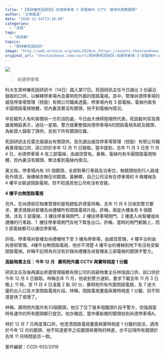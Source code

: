 ```yaml
---
title: "【周梓樂死因研訊】尚德停車場 3 部電梯內 CCTV　僅得外殼無鏡頭"
author: "立場報道"
date: "2020-12-14T13:10:00"
categories:
  - "法庭"
tags:
  - "周梓樂"
topics:
  - "周梓樂死因研訊"
image: "http://web.archive.org/web/2020im_/https://assets.thestandnews.com/media/photos/20201214-37_LOktP_iQZ9PHB.png"
original_url: "thestandnews.com/court/周梓樂死因研訊-尚德停車場-3-部電梯內-cctv-僅得外殼無鏡頭"
---
```

![](http://web.archive.org/web/2020im_/https://assets.thestandnews.com/media/photos/20201214-37_LOktP_iQZ9PHB.png)
> 尚德停車場

科大生周梓樂死因研訊今（14日）踏入第17日。死因研訊主任今日讀出 3 份最近錄取的口供，以解釋停車場內及廣明苑外圍的閉路電視。其中，管理尚德停車場的威信停車場管理（控股）有限公司職員透露，停車場內有 3 部電梯，電梯内裝有半圓閉路電視物體，但內裏其實沒有鏡頭，拍不到電梯內情況。

早前被列入有利害關係一方的消防處，今日由大律師陸栩然代表。死因裁判官高偉雄甫開庭表示，過往一星期，警方就著整個尚德停車場A的閉路電視系統及鏡頭，為新證人錄取了證供，並拍下所有鏡頭位置。

死因研訊主任葉志康讀出有關證供。首先讀出威信停車場管理（控股）有限公司職員黃偉倫口供，該口供於本年 12 月 11 日錄取。當中提到，去年 11 月 3 日至 11 月 4 日，尚德停車場 A 有三部電梯，由威信管有。黃稱，電梯内有半圓閉路電視物體，但內裏沒有鏡頭，無法看到電梯內情況。

黃又指，停車場內有 35 個鏡頭，全部對著行車路及泊車位，無鏡頭拍到行人路或街外情況。後樓梯亦無仼何鏡頭。黃解釋，自己公司沒有在停車場的 8 條樓梯及 4 樓平台裝過閉路電視，但不知道其他公司有沒有安裝。

**4 樓平台無閉路電視**

另外，在尚德邨仼物業管理的屋苑總監許德富供稱，去年 11 月 8 日收到警方要求，要求燒錄尚智樓及尚禮樓所有閉路電視片段。許稱，兩座大樓各有 8 個鏡頭，涉及 3 部電梯、3 樓往停車場側門、2 樓往停車場側門、2 樓進入尚智樓或尚禮樓的行車路、1  樓往停車場側門及地下緊急出口。許稱，當時的側門都鎖上，而 3 部電梯都可以通往停車場。

許指，停車場尚智樓及尚禮樓地下至 3 樓為停車場，由威信管理，4 樓平台則由尚德邨管理。4樓平台無閉路電視，他亦不清楚 4 樓平台的樓梯到地下有沒有安裝閉路電視。許稱不記得為何沒有抄錄尚禮樓及尚智樓各三部電梯的鏡頭予警方。

**高級物業主任：今年 12 月   廣明苑外圍 CCTV 與實時相差 1 分鐘**

研訊主任及後再讀出昇捷管理服務有限公司的高級物業主任林瑞昌口供，該口供於今年 12 月 5 日錄取。林稱去年 11 月，他收到警方通知，要求下載去年 11 月 3 日晚上 11 時，至 11 月 4 日凌晨 2 點 30 分，廣明苑所有外圍閉路電視，及 7 座大廈的出入口及大堂閉路電視片段。林稱，閉路電視畫面與實時相差 1 分鐘，但不知道是快了或慢了。

林稱，廣明苑外圍共有33個鏡頭，他忘了交了幾多個鐘頭片段予警方，但強調當時有運作的所有鏡頭都已提交。他亦確認，當中廣新閣的鏡頭拍到尚德停車場A。

林於 12 月 7 日再度落口供，他澄清閉路電視畫面與實時相差 1 分鐘的說法，適用於今年 12 月的鏡頭，他不知道更早之前鏡頭與實時的時差，亦不記得所有鏡頭於去年 11 月時間是否一致。

案件編號：CCDI-932/2019